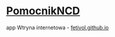 # <a href="https://fetivol.github.io">PomocnikNCD</a>
 app
Wtryna internetowa - <a href="https://fetivol.github.io">fetivol.github.io</a>
